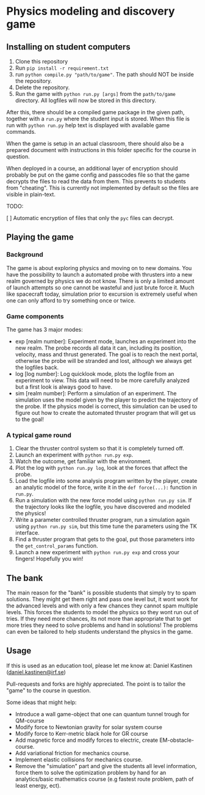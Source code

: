 # Physics modeling and discovery game

## Installing on student computers

1. Clone this repository
2. Run `pip install -r requirement.txt`
3. run `python compile.py "path/to/game"`. The path should NOT be inside the repository. 
4. Delete the repository.
5. Run the game with `python run.py [args]` from the `path/to/game` directory. All logfiles will now be stored in this directory.

After this, there should be a compiled game package in the given path, together with a `run.py` where the student input is stored. When this file is run with `python run.py` help text is displayed with available game commands. 

When the game is setup in an actual classroom, there should also be a prepared document with instructions in this folder specific for the course in question.

When deployed in a course, an additional layer of encryption should probably be put on the game config and passcodes file so that the game decrypts the files to read the data from them. This prevents to students from "cheating". This is currently not implemented by default so the files are visible in plain-text.

TODO:

[ ] Automatic encryption of files that only the `pyc` files can decrypt.

## Playing the game

### Background

The game is about exploring physics and moving on to new domains. You have the possibility to launch a automated probe with thrusters into a new realm governed by physics we do not know. There is only a limited amount of launch attempts so one cannot be wasteful and just brute force it. Much like spacecraft today, simulation prior to excursion is extremely useful when one can only afford to try something once or twice.

### Game components

The game has 3 major modes:
- exp [realm number]: Experiment mode, launches an experiment into the new realm. The probe records all data it can, including its position, velocity, mass and thrust generated. The goal is to reach the next portal, otherwise the probe will be stranded and lost, although we always get the logfiles back.
- log [log number]: Log quicklook mode, plots the logfile from an experiment to view. This data will need to be more carefully analyzed but a first look is always good to have.
- sim [realm number]: Perform a simulation of an experiment. The simulation uses the model given by the player to predict the trajectory of the probe. If the physics model is correct, this simulation can be used to figure out how to create the automated thruster program that will get us to the goal!

### A typical game round

1. Clear the thruster control system so that it is completely turned off.
2. Launch an experiment with `python run.py exp`.
3. Watch the outcome, get familiar with the environment.
4. Plot the log with `python run.py log`, look at the forces that affect the probe.
5. Load the logfile into some analysis program written by the player, create an analytic model of the force, write it in the `def force(...):` function in `run.py`.
6. Run a simulation with the new force model using `python run.py sim`. If the trajectory looks like the logfile, you have discovered and modeled the physics!
7. Write a parameter controlled thruster program, run a simulation again using `python run.py sim`, but this time tune the parameters using the TK interface.
8. Find a thruster program that gets to the goal, put those parameters into the `get_control_params` function.
9. Launch a new experiment with `python run.py exp` and cross your fingers! Hopefully you win!


## The bank

The main reason for the "bank" is possible students that simply try to spam solutions. They might get them right and pass one level but, it wont work for the advanced levels and with only a few chances they cannot spam multiple levels. This forces the students to model the physics so they wont run out of tries. If they need more chances, its not more than appropriate that to get more tries they need to solve problems and hand in solutions! The problems can even be tailored to help students understand the physics in the game.


## Usage

If this is used as an education tool, please let me know at:
Daniel Kastinen (daniel.kastinen@irf.se)

Pull-requests and forks are highly appreciated. The point is to tailor the "game" to the course in question. 

Some ideas that might help:
- Introduce a wall game-object that one can quantum tunnel trough for QM-course
- Modify force to Newtonian gravity for solar system course
- Modify force to Kerr-metric black hole for GR course
- Add magnetic force and modify forces to electric, create EM-obstacle-course.
- Add variational friction for mechanics course.
- Implement elastic collisions for mechanics course. 
- Remove the "simulation" part and give the students all level information, force them to solve the optimization problem by hand for an analytics/basic mathematics course (e.g fastest route problem, path of least energy, ect). 
